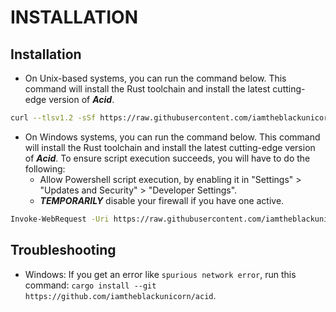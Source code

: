 # INSTALLATION

## Installation

- On Unix-based systems, you can run the command below. This command will install the Rust toolchain and install the latest cutting-edge version of ***Acid***.

```bash
curl --tlsv1.2 -sSf https://raw.githubusercontent.com/iamtheblackunicorn/acid/main/scripts/unix.sh | sh
```

- On Windows systems, you can run the command below. This command will install the Rust toolchain and install the latest cutting-edge version of ***Acid***. To ensure script execution succeeds, you will have to do the following:
  - Allow Powershell script execution, by enabling it in "Settings" > "Updates and Security" > "Developer Settings".
  - ***TEMPORARILY*** disable your firewall if you have one active.

```bash
Invoke-WebRequest -Uri https://raw.githubusercontent.com/iamtheblackunicorn/acid/main/scripts/windows.ps1 -OutFile ./windows.ps1; ./windows.ps1
```

## Troubleshooting

- Windows: If you get an error like `spurious network error`, run this command: `cargo install --git https://github.com/iamtheblackunicorn/acid`.
